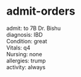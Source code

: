 # admit-orders

admit: to 7B Dr. Bishu <br>
diagnosis: IBD <br>
Condition: great <br>
Vitals: q4 <br>
Nursing: none <br>
allergies: trump <br>
activity: always <br>
